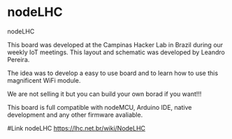 # nodeLHC
nodeLHC

This board was developed at the Campinas Hacker Lab in Brazil during our weekly IoT meetings. This layout and schematic was developed by Leandro Pereira.

The idea was to develop a easy to use board and to learn how to use this magnificent WiFi module.

We are not selling it but you can build your own borad if you want!!!

This board is full compatible with nodeMCU, Arduino IDE, native development and any other firmware avaliable.

#Link nodeLHC
https://lhc.net.br/wiki/NodeLHC
